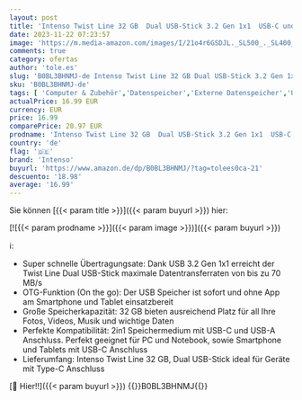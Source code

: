 ```yaml
---
layout: post
title: 'Intenso Twist Line 32 GB  Dual USB-Stick 3.2 Gen 1x1  USB-C und USB-A  70MB/s  Anthrazit  Packung mit 3 '
date: 2023-11-22 07:23:57
image: 'https://m.media-amazon.com/images/I/21o4r6GSDJL._SL500_._SL400_.jpg'
comments: true
category: ofertas
author: 'tole.es'
slug: 'B0BL3BHNMJ-de Intenso Twist Line 32 GB Dual USB-Stick 3.2 Gen 1x1 USB-C...'
sku: 'B0BL3BHNMJ-de'
tags: [ 'Computer & Zubehör','Datenspeicher','Externe Datenspeicher','USB-Sticks','intenso','🇩🇪', ]
actualPrice: 16.99 EUR
currency: EUR
price: 16.99
comparePrice: 20.97 EUR
prodname: 'Intenso Twist Line 32 GB  Dual USB-Stick 3.2 Gen 1x1  USB-C und USB-A  70MB/s  Anthrazit  Packung mit 3 '
country: 'de'
flag: '🇩🇪'
brand: 'Intenso'
buyurl: 'https://www.amazon.de/dp/B0BL3BHNMJ/?tag=tolees0ca-21'
descuento: '18.98'
average: '16.99'
---
```


Sie können [{{< param title >}}]({{< param buyurl >}}) hier:

[![{{< param prodname >}}]({{< param image >}})]({{< param buyurl >}})

ℹ️:

- Super schnelle Übertragungsate: Dank USB 3.2 Gen 1x1 erreicht der Twist Line Dual USB-Stick maximale Datentransferraten von bis zu 70 MB/s
- OTG-Funktion (On the go): Der USB Speicher ist sofort und ohne App am Smartphone und Tablet einsatzbereit
- Große Speicherkapazität: 32 GB bieten ausreichend Platz für all Ihre Fotos, Videos, Musik und wichtige Daten
- Perfekte Kompatibilität: 2in1 Speichermedium mit USB-C und USB-A Anschluss. Perfekt geeignet für PC und Notebook, sowie Smartphone und Tablets mit USB-C Anschluss
- Lieferumfang: Intenso Twist Line 32 GB, Dual USB-Stick ideal für Geräte mit Type-C Anschluss

[🛒 Hier!!]({{< param buyurl >}})
{{<world>}}B0BL3BHNMJ{{</world>}}
